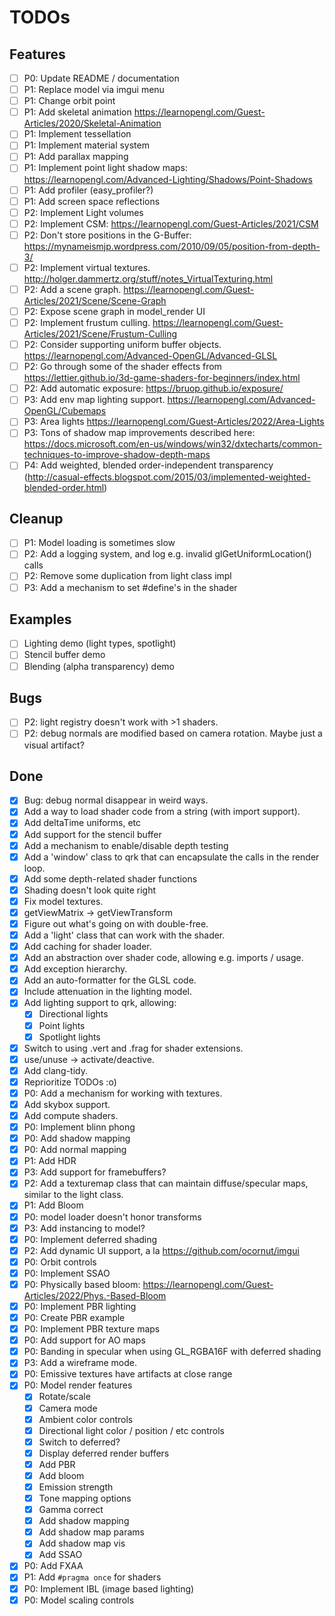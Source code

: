 # TODOs

## Features
- [ ] P0: Update README / documentation
- [ ] P1: Replace model via imgui menu
- [ ] P1: Change orbit point
- [ ] P1: Add skeletal animation https://learnopengl.com/Guest-Articles/2020/Skeletal-Animation
- [ ] P1: Implement tessellation
- [ ] P1: Implement material system
- [ ] P1: Add parallax mapping
- [ ] P1: Implement point light shadow maps: https://learnopengl.com/Advanced-Lighting/Shadows/Point-Shadows
- [ ] P1: Add profiler (easy_profiler?)
- [ ] P1: Add screen space reflections
- [ ] P2: Implement Light volumes
- [ ] P2: Implement CSM: https://learnopengl.com/Guest-Articles/2021/CSM
- [ ] P2: Don't store positions in the G-Buffer: https://mynameismjp.wordpress.com/2010/09/05/position-from-depth-3/
- [ ] P2: Implement virtual textures. http://holger.dammertz.org/stuff/notes_VirtualTexturing.html
- [ ] P2: Add a scene graph. https://learnopengl.com/Guest-Articles/2021/Scene/Scene-Graph
- [ ] P2: Expose scene graph in model_render UI
- [ ] P2: Implement frustum culling. https://learnopengl.com/Guest-Articles/2021/Scene/Frustum-Culling
- [ ] P2: Consider supporting uniform buffer objects. https://learnopengl.com/Advanced-OpenGL/Advanced-GLSL
- [ ] P2: Go through some of the shader effects from https://lettier.github.io/3d-game-shaders-for-beginners/index.html
- [ ] P2: Add automatic exposure: https://bruop.github.io/exposure/
- [ ] P3: Add env map lighting support. https://learnopengl.com/Advanced-OpenGL/Cubemaps
- [ ] P3: Area lights https://learnopengl.com/Guest-Articles/2022/Area-Lights
- [ ] P3: Tons of shadow map improvements described here: https://docs.microsoft.com/en-us/windows/win32/dxtecharts/common-techniques-to-improve-shadow-depth-maps
- [ ] P4: Add weighted, blended order-independent transparency (http://casual-effects.blogspot.com/2015/03/implemented-weighted-blended-order.html)

## Cleanup
- [ ] P1: Model loading is sometimes slow
- [ ] P2: Add a logging system, and log e.g. invalid glGetUniformLocation() calls
- [ ] P2: Remove some duplication from light class impl
- [ ] P3: Add a mechanism to set #define's in the shader

## Examples
- [ ] Lighting demo (light types, spotlight)
- [ ] Stencil buffer demo
- [ ] Blending (alpha transparency) demo

## Bugs
- [ ] P2: light registry doesn't work with >1 shaders.
- [ ] P2: debug normals are modified based on camera rotation. Maybe just a visual artifact?

## Done
- [x] Bug: debug normal disappear in weird ways.
- [x] Add a way to load shader code from a string (with import support).
- [x] Add deltaTime uniforms, etc
- [x] Add support for the stencil buffer
- [x] Add a mechanism to enable/disable depth testing
- [x] Add a 'window' class to qrk that can encapsulate the calls in the render loop.
- [x] Add some depth-related shader functions
- [x] Shading doesn't look quite right
- [x] Fix model textures.
- [x] getViewMatrix -> getViewTransform
- [x] Figure out what's going on with double-free.
- [x] Add a 'light' class that can work with the shader.
- [x] Add caching for shader loader.
- [x] Add an abstraction over shader code, allowing e.g. imports / usage.
- [x] Add exception hierarchy.
- [x] Add an auto-formatter for the GLSL code.
- [x] Include attenuation in the lighting model.
- [x] Add lighting support to qrk, allowing:
  - [x] Directional lights
  - [x] Point lights
  - [x] Spotlight lights
- [x] Switch to using .vert and .frag for shader extensions.
- [x] use/unuse -> activate/deactive.
- [x] Add clang-tidy.
- [x] Reprioritize TODOs :o)
- [x] P0: Add a mechanism for working with textures.
- [x] Add skybox support.
- [x] Add compute shaders.
- [x] P0: Implement blinn phong
- [x] P0: Add shadow mapping
- [x] P0: Add normal mapping
- [x] P1: Add HDR
- [x] P3: Add support for framebuffers?
- [x] P2: Add a texturemap class that can maintain diffuse/specular maps, similar to the light class.
- [x] P1: Add Bloom
- [x] P0: model loader doesn't honor transforms
- [x] P3: Add instancing to model?
- [x] P0: Implement deferred shading
- [x] P2: Add dynamic UI support, a la https://github.com/ocornut/imgui
- [x] P0: Orbit controls
- [x] P0: Implement SSAO
- [x] P0: Physically based bloom: https://learnopengl.com/Guest-Articles/2022/Phys.-Based-Bloom
- [x] P0: Implement PBR lighting
- [x] P0: Create PBR example
- [x] P0: Implement PBR texture maps
- [x] P0: Add support for AO maps
- [x] P0: Banding in specular when using GL_RGBA16F with deferred shading
- [x] P3: Add a wireframe mode.
- [x] P0: Emissive textures have artifacts at close range
- [x] P0: Model render features
  - [x] Rotate/scale
  - [x] Camera mode
  - [x] Ambient color controls
  - [x] Directional light color / position / etc controls
  - [x] Switch to deferred?
  - [x] Display deferred render buffers
  - [x] Add PBR
  - [x] Add bloom
  - [x] Emission strength
  - [x] Tone mapping options
  - [x] Gamma correct
  - [x] Add shadow mapping
  - [x] Add shadow map params
  - [x] Add shadow map vis
  - [x] Add SSAO
- [x] P0: Add FXAA
- [x] P1: Add `#pragma once` for shaders
- [x] P0: Implement IBL (image based lighting)
- [x] P0: Model scaling controls
